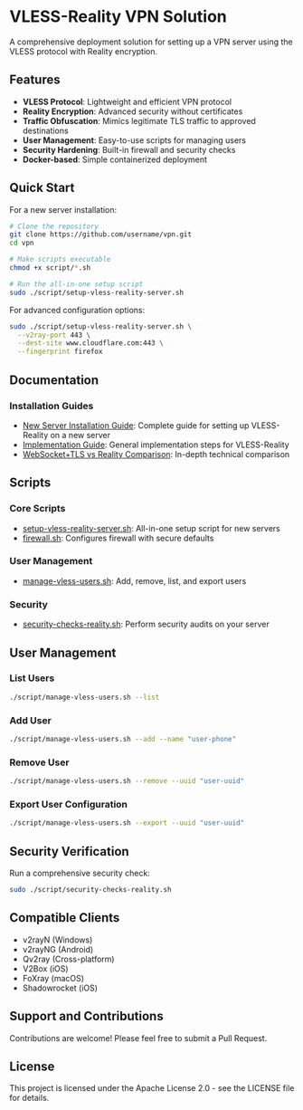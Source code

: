 # VLESS-Reality VPN Solution

A comprehensive deployment solution for setting up a VPN server using the VLESS protocol with Reality encryption.

## Features

- **VLESS Protocol**: Lightweight and efficient VPN protocol
- **Reality Encryption**: Advanced security without certificates
- **Traffic Obfuscation**: Mimics legitimate TLS traffic to approved destinations
- **User Management**: Easy-to-use scripts for managing users
- **Security Hardening**: Built-in firewall and security checks
- **Docker-based**: Simple containerized deployment

## Quick Start

For a new server installation:

```bash
# Clone the repository
git clone https://github.com/username/vpn.git
cd vpn

# Make scripts executable
chmod +x script/*.sh

# Run the all-in-one setup script
sudo ./script/setup-vless-reality-server.sh
```

For advanced configuration options:

```bash
sudo ./script/setup-vless-reality-server.sh \
  --v2ray-port 443 \
  --dest-site www.cloudflare.com:443 \
  --fingerprint firefox
```

## Documentation

### Installation Guides

- [New Server Installation Guide](docs/vless-reality-new-server-guide.md): Complete guide for setting up VLESS-Reality on a new server
- [Implementation Guide](docs/implementation-guide.md): General implementation steps for VLESS-Reality
- [WebSocket+TLS vs Reality Comparison](docs/websocket-tls-vs-reality.md): In-depth technical comparison

## Scripts

### Core Scripts

- [setup-vless-reality-server.sh](script/setup-vless-reality-server.sh): All-in-one setup script for new servers
- [firewall.sh](script/firewall.sh): Configures firewall with secure defaults

### User Management

- [manage-vless-users.sh](script/manage-vless-users.sh): Add, remove, list, and export users

### Security

- [security-checks-reality.sh](script/security-checks-reality.sh): Perform security audits on your server

## User Management

### List Users

```bash
./script/manage-vless-users.sh --list
```

### Add User

```bash
./script/manage-vless-users.sh --add --name "user-phone"
```

### Remove User

```bash
./script/manage-vless-users.sh --remove --uuid "user-uuid"
```

### Export User Configuration

```bash
./script/manage-vless-users.sh --export --uuid "user-uuid"
```

## Security Verification

Run a comprehensive security check:

```bash
sudo ./script/security-checks-reality.sh
```

## Compatible Clients

- v2rayN (Windows)
- v2rayNG (Android)
- Qv2ray (Cross-platform)
- V2Box (iOS)
- FoXray (macOS)
- Shadowrocket (iOS)

## Support and Contributions

Contributions are welcome! Please feel free to submit a Pull Request.

## License

This project is licensed under the Apache License 2.0 - see the LICENSE file for details.
